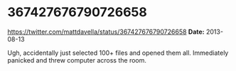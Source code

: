 # 367427676790726658
https://twitter.com/mattdavella/status/367427676790726658
**Date:** 2013-08-13

Ugh, accidentally just selected 100+ files and opened them all. Immediately panicked and threw computer across the room.
